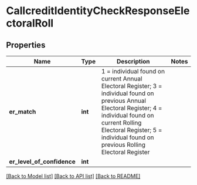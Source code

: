 # CallcreditIdentityCheckResponseElectoralRoll

## Properties
Name | Type | Description | Notes
------------ | ------------- | ------------- | -------------
**er_match** | **int** | 1 &#x3D; individual found on current Annual Electoral Register; 3 &#x3D; individual found on previous Annual Electoral Register; 4 &#x3D; individual found on current Rolling Electoral Register; 5 &#x3D; individual found on previous Rolling Electoral Register | 
**er_level_of_confidence** | **int** |  | 

[[Back to Model list]](../README.md#documentation-for-models) [[Back to API list]](../README.md#documentation-for-api-endpoints) [[Back to README]](../README.md)


